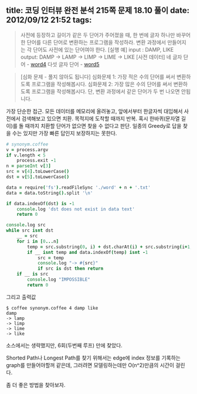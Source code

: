 title: 코딩 인터뷰 완전 분석 215쪽 문제 18.10 풀이
date: 2012/09/12 21:52
tags:
---

> 사전에 등장하고 길이가 같은 두 단어가 주어졌을 때, 한 번에 글자 하나만 바꾸어 한 단어를 다른 단어로 변환하는 프로그램을 작성하라. 변환 과정에서 만들어지는 각 단어도 사전에 있는 단어여야 한다.
[실행 예]
input : DAMP, LIKE
output: DAMP -> LAMP -> LIMP -> LIME -> LIKE
[사전 데이터]
네 글자 단어 - [word4](http://www.insightbook.co.kr/wp-content/uploads/2012/09/word4.txt)
다섯 글자 단어 - [word5](http://www.insightbook.co.kr/wp-content/uploads/2012/09/word5.txt)
 
> [심화 문제 - 풀지 않아도 됩니다]
심화문제 1: 가장 적은 수의 단어를 써서 변환하도록 프로그램을 작성해봅시다.
심화문제 2: 가장 많은 수의 단어를 써서 변환하도록 프로그램을 작성해봅시다. 단, 변환 과정에서 같은 단어가 두 번 나오면 안됩니다.


가장 단순한 접근.
모든 데이터를 메모리에 올려놓고, 앞에서부터 한글자씩 대입해서 사전에서 검색해보고 있으면 치환. 목적지에 도착할 때까지 반복. 혹시 한바퀴(문자열 길이)를 돌 때까지 치환할 단어가 없으면 찾을 수 없다고 판단. 일종의 Greedy로 답을 찾을 수는 있지만 가장 빠른 답인지 보장하지는 못한다.
```coffee
# synonym.coffee
v = process.argv
if v.length < 5
    process.exit -1
n = parseInt v[3]
src = v[4].toLowerCase()
dst = v[5].toLowerCase()

data = require('fs').readFileSync './word' + n + '.txt'
data = data.toString().split '\n'

if data.indexOf(dst) is -1
    console.log 'dst does not exist in data text'
    return 0

console.log src
while src isnt dst
    __ = src
    for i in [0...n]
        temp = src.substring(0, i) + dst.charAt(i) + src.substring(i+1,n)
        if __ isnt temp and data.indexOf(temp) isnt -1
            src = temp
            console.log "-> #{src}"
            if src is dst then return
    if __ is src
        console.log "IMPOSSIBLE"
        return 0
```
그리고 출력값

```
$ coffee synonym.coffee 4 damp like
damp
-> lamp
-> limp
-> lime
-> like
```

소스에서는 생략했지만, 6회(두번째 루프) 만에 찾았다.

Shorted Path나 Longest Path를 찾기 위해서는 edge에 index 정보를 기록하는 graph를 만들어야할꺼 같은데, 그러려면 모델링하는데만 O(n^2)만큼의 시간이 걸린다.

좀 더 좋은 방법을 찾아보자.
